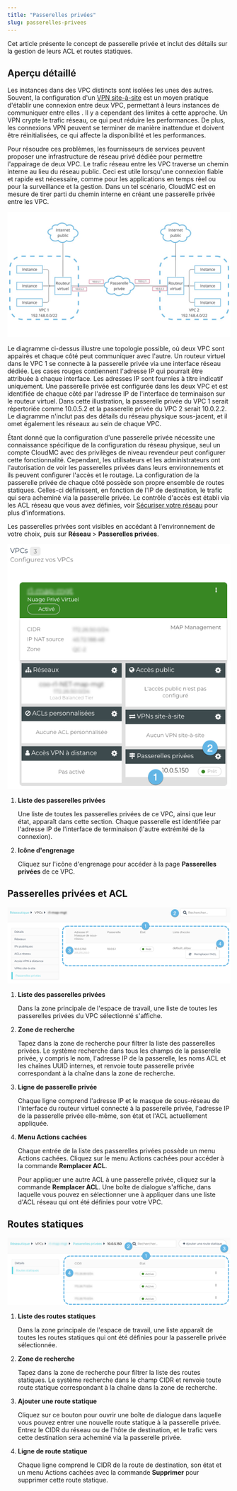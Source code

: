 ```yaml
---
title: "Passerelles privées"
slug: passerelles-privees
---
```



Cet article présente le concept de passerelle privée et inclut des détails sur la gestion de leurs ACL et routes statiques.

## Aperçu détaillé

Les instances dans des VPC distincts sont isolées les unes des autres. Souvent, la configuration d'un [VPN site-à-site](create-site-to-site-vpn-on-vpc.md) est un moyen pratique d'établir une connexion entre deux VPC, permettant à leurs instances de communiquer entre elles . Il y a cependant des limites à cette approche. Un VPN crypte le trafic réseau, ce qui peut réduire les performances. De plus, les connexions VPN peuvent se terminer de manière inattendue et doivent être réinitialisées, ce qui affecte la disponibilité et les performances.

Pour résoudre ces problèmes, les fournisseurs de services peuvent proposer une infrastructure de réseau privé dédiée pour permettre l'appairage de deux VPC. Le trafic réseau entre les VPC traverse un chemin interne au lieu du réseau public. Ceci est utile lorsqu'une connexion fiable et rapide est nécessaire, comme pour les applications en temps réel ou pour la surveillance et la gestion. Dans un tel scénario, CloudMC est en mesure de tirer parti du chemin interne en créant une passerelle privée entre les VPC.

![Illustration simplifiée de deux VPC appairés par une passerelle privée sur une connexion réseau interne](/assets/private-gateways-diagram-fr.jpg)

Le diagramme ci-dessus illustre une topologie possible, où deux VPC sont appairés et chaque côté peut communiquer avec l'autre. Un routeur virtuel dans le VPC 1 se connecte à la passerelle privée via une interface réseau dédiée. Les cases rouges contiennent l'adresse IP qui pourrait être attribuée à chaque interface. Les adresses IP sont fournies à titre indicatif uniquement. Une passerelle privée est configurée dans les deux VPC et est identifiée de chaque côté par l'adresse IP de l'interface de terminaison sur le routeur virtuel. Dans cette illustration, la passerelle privée du VPC 1 serait répertoriée comme 10.0.5.2 et la passerelle privée du VPC 2 serait 10.0.2.2. Le diagramme n'inclut pas des détails du réseau physique sous-jacent, et il omet également les réseaux au sein de chaque VPC.

Étant donné que la configuration d'une passerelle privée nécessite une connaissance spécifique de la configuration du réseau physique, seul un compte CloudMC avec des privilèges de niveau revendeur peut configurer cette fonctionnalité. Cependant, les utilisateurs et les administrateurs ont l'autorisation de voir les passerelles privées dans leurs environnements et ils peuvent configurer l'accès et le routage. La configuration de la passerelle privée de chaque côté possède son propre ensemble de routes statiques. Celles-ci définissent, en fonction de l'IP de destination, le trafic qui sera acheminé via la passerelle privée. Le contrôle d'accès est établi via les ACL réseau que vous avez définies, voir [Sécuriser votre réseau](securing-your-network.md) pour plus d'informations.

Les passerelles privées sont visibles en accédant à l'environnement de votre choix, puis sur **Réseau** \> **Passerelles privées**.

![Une capture d'écran de la page de présentation du VPC, avec des points numérotés indiquant les fonctionnalités de la passerelle privée](/assets/private-gateways-vpc-fr.png)

1. **Liste des passerelles privées**

     Une liste de toutes les passerelles privées de ce VPC, ainsi que leur état, apparaît dans cette section. Chaque passerelle est identifiée par l'adresse IP de l'interface de terminaison \(l'autre extrémité de la connexion\).

2. **Icône d'engrenage**

     Cliquez sur l'icône d'engrenage pour accéder à la page **Passerelles privées** de ce VPC.


## Passerelles privées et ACL

![Capture d'écran de la page des détails des passerelles privées, avec des points numérotés sur les principales fonctionnalités](/assets/private-gateways-list-fr.png)

1. **Liste des passerelles privées**

     Dans la zone principale de l'espace de travail, une liste de toutes les passerelles privées du VPC sélectionné s'affiche.

2. **Zone de recherche**

     Tapez dans la zone de recherche pour filtrer la liste des passerelles privées. Le système recherche dans tous les champs de la passerelle privée, y compris le nom, l'adresse IP de la passerelle, les noms ACL et les chaînes UUID internes, et renvoie toute passerelle privée correspondant à la chaîne dans la zone de recherche.

3. **Ligne de passerelle privée**

     Chaque ligne comprend l'adresse IP et le masque de sous-réseau de l'interface du routeur virtuel connecté à la passerelle privée, l'adresse IP de la passerelle privée elle-même, son état et l'ACL actuellement appliquée.

4. **Menu Actions cachées**

     Chaque entrée de la liste des passerelles privées possède un menu Actions cachées. Cliquez sur le menu Actions cachées pour accéder à la commande **Remplacer ACL**.

     Pour appliquer une autre ACL à une passerelle privée, cliquez sur la commande **Remplacer ACL**. Une boîte de dialogue s'affiche, dans laquelle vous pouvez en sélectionner une à appliquer dans une liste d'ACL réseau qui ont été définies pour votre VPC.


## Routes statiques

![Une capture d'écran de la page routes statiques, avec des points numérotés sur les principales fonctionnalités](/assets/private-gateways-static-routes-fr.png)

1. **Liste des routes statiques**

     Dans la zone principale de l'espace de travail, une liste apparaît de toutes les routes statiques qui ont été définies pour la passerelle privée sélectionnée.

2. **Zone de recherche**

     Tapez dans la zone de recherche pour filtrer la liste des routes statiques. Le système recherche dans le champ CIDR et renvoie toute route statique correspondant à la chaîne dans la zone de recherche.

3. **Ajouter une route statique**

     Cliquez sur ce bouton pour ouvrir une boîte de dialogue dans laquelle vous pouvez entrer une nouvelle route statique à la passerelle privée. Entrez le CIDR du réseau ou de l'hôte de destination, et le trafic vers cette destination sera acheminé via la passerelle privée.

4. **Ligne de route statique**

     Chaque ligne comprend le CIDR de la route de destination, son état et un menu Actions cachées avec la commande **Supprimer** pour supprimer cette route statique.


